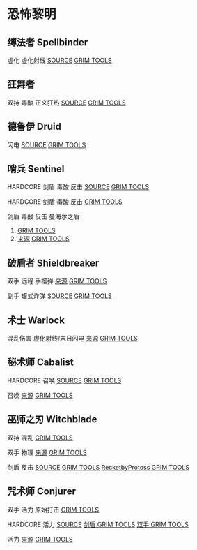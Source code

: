 # 恐怖黎明

## 缚法者 Spellbinder

虚化 虚化射线
[SOURCE](https://forums.crateentertainment.com/t/1-1-8-0-albrecht-the-leech-super-tanky-aether-aar-spellbinder-3-versions-ravager-killer-very-easy-sr-80/99911)
[GRIM TOOLS](https://www.grimtools.com/calc/p25LjoEN)

## 狂舞者

双持 毒酸 正义狂热
[SOURCE](https://forums.crateentertainment.com/t/1-1-8-1-edgyswingsetacid-dw-righteous-fervor-dervish-sr-90-4-50-crucible-avatar-ravager/99684)
[GRIM TOOLS](https://www.grimtools.com/calc/RZR1y8PV)

## 德鲁伊 Druid

闪电
[SOURCE](https://forums.crateentertainment.com/t/a-personification-of-storm-1-1-2-0-1-1-8-1-the-rise-of-druid-everything/50400)
[GRIM TOOLS](https://www.grimtools.com/calc/lNk5MbvV)

## 哨兵 Sentinel

HARDCORE 剑盾 毒酸 反击
[SOURCE](https://forums.crateentertainment.com/t/hc-build-collection-by-rektbyprotoss/101024)
[GRIM TOOLS](https://www.grimtools.com/calc/qNY55arN)

HARDCORE 剑盾 毒酸 反击
[GRIM TOOLS](https://www.grimtools.com/calc/lV7mkewN)

剑盾 毒酸 反击 曼海尔之盾
1. [GRIM TOOLS](https://www.grimtools.com/calc/0V0RGg1N)
1. [来源](https://forums.crateentertainment.com/t/1-1-7-1-caustic-rebuke-5-20m-crucible-gladiator-sr-90-45-seconds-ravager-retaliation-caster-sentinel-sr-c-vid/101269)
[GRIM TOOLS](https://www.grimtools.com/calc/L2J3bg0V)

## 破盾者 Shieldbreaker

双手 远程 手榴弹
[来源](https://forums.crateentertainment.com/t/1-1-6-2-hc-bomberman-returns-fire-grenado-shieldbreaker-vids/86631)
[GRIM TOOLS](https://www.grimtools.com/calc/mN4L36xN)

副手 罐式炸弹
[SOURCE](https://forums.crateentertainment.com/t/burn-baby-burn-1-1-6-2-1-1-8-1-shieldbreaker-the-fire-slayer-everything/98581)
[GRIM TOOLS](https://www.grimtools.com/calc/m23mv1jZ)

## 术士 Warlock

混乱伤害 虚化射线/末日闪电
[来源](https://forums.crateentertainment.com/t/1-1-7-2-guide-the-rookie-bloodsworn-a-chaos-warlock-beginner-guide/103489)
[GRIM TOOLS](https://www.grimtools.com/calc/eVL1DvwZ)

## 秘术师 Cabalist

HARDCORE 召唤
[SOURCE](https://forums.crateentertainment.com/t/hc-build-collection-by-rektbyprotoss/101024)
[GRIM TOOLS](https://www.grimtools.com/calc/eZPqmlKN)

召唤
[来源](https://forums.crateentertainment.com/t/will-o-wisp-pet-cabalist/49892)
[GRIM TOOLS](https://www.grimtools.com/calc/vNQYxAnN)

## 巫师之刃 Witchblade

双持 混乱 [GRIM TOOLS](https://www.grimtools.com/calc/bVAmb4wV)

双手 物理
[来源](https://forums.crateentertainment.com/t/1-1-7-1-beginners-physical-two-hand-melee-blade-arc-witchblade-suitable-for-first-character/101219)
[GRIM TOOLS](https://www.grimtools.com/calc/m23BKL7N)

剑盾 反击
[SOURCE](https://forums.crateentertainment.com/t/1-1-8-0-sentinel-of-the-three-witchblade-cr-4-40-5-50ex-naked-100sr-with-fevered-rage-2-5kda-celestials-ravager-33-sec-crate-1-min-facetank-callagadra-44-seconds/97454) 
[GRIM TOOLS](https://www.grimtools.com/calc/YVWnyyd2)
[RecketbyProtoss GRIM TOOLS](https://www.grimtools.com/calc/q2MGAl4Z)

## 咒术师 Conjurer

双手 活力 原始打击
[GRIM TOOLS](https://www.grimtools.com/calc/d2jDaPqZ)

HARDCORE 活力
[SOURCE](https://forums.crateentertainment.com/t/hc-build-collection-by-rektbyprotoss/101024)
[剑盾 GRIM TOOLS](https://www.grimtools.com/calc/JVl5kK7Z)
[双手 GRIM TOOLS](https://www.grimtools.com/calc/1NXjkPLV)

活力
[来源](https://forums.crateentertainment.com/t/1-1-6-2-beginners-vitality-caster-conjurer-guide-how-to-build-monster-build-from-the-scratch-suitable-for-first-character/99959)
[GRIM TOOLS](https://www.grimtools.com/calc/0V0LE5RV)
